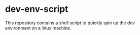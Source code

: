 # dev-env-script
This repository contains a shell script to quickly spin up the dev environment on a linux machine.
